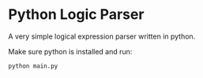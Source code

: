 # Python Logic Parser

A very simple logical expression parser written in python.

Make sure python is installed and run:

```console
python main.py
```